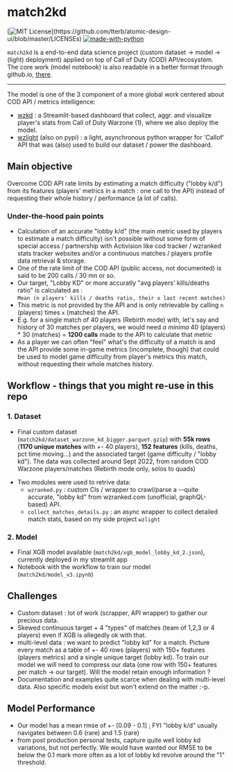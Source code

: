 # match2kd
[![MIT License](https://img.shields.io/apm/l/atomic-design-ui.svg?)](https://github.com/tterb/atomic-design-ui/blob/master/LICENSEs)
[![made-with-python](https://img.shields.io/badge/Made%20with-Python-1f425f.svg)](https://www.python.org/)

`match2kd` is a end-to-end data science project (custom dataset -> model -> (light) deployment) applied on top of Call of Duty (COD) API/ecosystem. The core work (model notebook) is also readable in a better format through github.io, [there](https://matthieuvion-wzkd-home-xx.com).<br>

--- 

The model is one of the 3 component of a more global work centered about COD API / metrics intelligence:<br>
- [wzkd](https://github.com/matthieuvion/wzkd) : a Streamlit-based dashboard that collect, aggr. and visualize player's stats from Call of Duty Warzone (1), where we also deploy the model.<br>
- [wzlight](https://github.com/matthieuvion/wzkd) (also on pypi) : a light, asynchronous python wrapper for 'Callof' API that was (also) used to build our dataset / power the dashboard.


## Main objective

Overcome COD API rate limits by estimating a match difficulty ("lobby k/d") from its features (players' metrics in a match : one call to the API) instead of requesting their whole history / performance (a lot of calls).

### Under-the-hood pain points
- Calculation of an accurate "lobby k/d" (the main metric used by players to estimate a match difficulty) isn't possible without some form of special access / partnership with Activision  like cod tracker / wzranked stats tracker websites and/or a continuous matches / players profile data retrieval & storage.
- One of the rate limit of the COD API (public access, not documented) is said to be 200 calls / 30 mn or so.
- Our target, "Lobby KD" or more accuratly "avg players' kills/deaths ratio" is calculated as :<br> `Mean (n players' kills / deaths ratio, their x last recent matches)`
- This metric is not provided by the API and is only retrievable by calling `n` (players) times `x` (matches) the API.
- E.g. for a single match of 40 players (Rebirth mode) with, let's say and history of 30 matches per players, we would need *a minima* 40 (players) * 30 (matches) = **1200 calls** made to the API to calculate that metric
- As a player we can often "feel" what's the difficulty of a match is and the API provide some in-game metrics (incomplete, though) that could be used to model game difficulty from player's metrics this match, without requesting their whole matches history.

## Workflow - things that you might re-use in this repo

### 1. Dataset
- Final custom dataset (`match2kd/dataset_warzone_kd_bigger.parquet.gzip`) with **55k rows** (**1170 unique matches** with +- 40 players), **152 features** (kills, deaths, pct time moving...) and the associated target (game difficulty / "lobby kd"). The data was collected around Sept 2022, from random COD Warzone players/matches (Rebirth mode only, solos to quads)
* Two modules were used to retrive data:
    * `wzranked.py` : custom Cls / wrapper to crawl/parse a --quite accurate, "lobby kd" from wzranked.com (unofficial, graphQL-based) API.
    * `collect_matches_details.py` : an async wrapper to collect detailed match stats, based on my side project `wzlight`

### 2. Model
- Final XGB model available (`match2kd/xgb_model_lobby_kd_2.json`), currently deployed in my streamlit app
- Notebook with the workflow to train our model (`match2kd/model_v3.ipynb`)


## Challenges
- Custom dataset : lot of work (scrapper, API wrapper) to gather our precious data.
- Skewed continuous target + 4 "types" of matches (team of 1,2,3 or 4 players) even if XGB is allegedly ok with that.
- multi-level data : we want to predict "lobby kd" for a match. Picture every match as a table of +- 40 rows (players) with 150+ features (players metrics) and a single unique target (lobby kd). To train our model we will need to compress our data (one row with 150+ features per match -> our target). Will the model retain enough information ?
- Documentation and examples quite scarce when dealing with multi-level data. Also specific models exist but won't extend on the matter :-p.

## Model Performance
- Our model has a mean rmse of +- [0.09 - 0.1] ; FYI "lobby k/d" usually navigates between 0.6 (rare) and 1.5 (rare)
- from post production personal tests, capture quite well lobby kd variations, but not perfectly. We would have wanted our RMSE to be below the 0.1 mark more often as a lot of lobby kd revolve around the "1" threshold.


